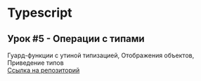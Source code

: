 # Typescript
## Урок #5 - Операции с типами
Гуард-функции с утиной типизацией, Отображения объектов, Приведение типов \
[Ссылка на репозиторий](https://github.com/Urooook/Typescript/tree/main/HW5)
